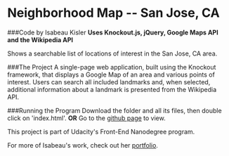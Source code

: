 # Neighborhood Map -- San Jose, CA
###Code by Isabeau Kisler
**Uses Knockout.js, jQuery, Google Maps API and the Wikipedia API**

Shows a searchable list of locations of interest in the San Jose, CA area.

###The Project
A single-page web application, built using the Knockout framework, that displays a Google Map of an area and various points of interest. Users can search all included landmarks and, when selected, additional information about a landmark is presented from the Wikipedia API.

###Running the Program
Download the folder and all its files, then double click on 'index.html'.
**OR**
Go to the [github page](http://ikisler.github.io/neighborhood-map/) to view.

This project is part of Udacity's Front-End Nanodegree program.

For more of Isabeau's work, check out her [portfolio](http://ikisler.github.io/portfolio/).